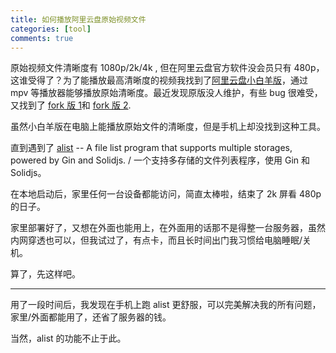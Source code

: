 ```yaml
---
title: 如何播放阿里云盘原始视频文件
categories: [tool]
comments: true
---
```


原始视频文件清晰度有 1080p/2k/4k , 但在阿里云盘官方软件没会员只有 480p，这谁受得了？为了能播放最高清晰度的视频我找到了[阿里云盘小白羊版](https://github.com/liupan1890/aliyunpan)，通过 mpv 等播放器能够播放原始清晰度。最近发现原版没人维护，有些 bug 很难受，又找到了 [fork 版 1](https://github.com/odomu/aliyunpan)和 [fork 版 2](https://github.com/gaozhangmin/aliyunpan).

虽然小白羊版在电脑上能播放原始文件的清晰度，但是手机上却没找到这种工具。

直到遇到了 [alist](https://github.com/alist-org/alist) -- A file list program that supports multiple storages, powered by Gin and Solidjs. / 一个支持多存储的文件列表程序，使用 Gin 和 Solidjs。

在本地启动后，家里任何一台设备都能访问，简直太棒啦，结束了 2k 屏看 480p 的日子。

家里部署好了，又想在外面也能用上，在外面用的话那不是得整一台服务器，虽然内网穿透也可以，但我试过了，有点卡，而且长时间出门我习惯给电脑睡眠/关机。

算了，先这样吧。

------

用了一段时间后，我发现在手机上跑 alist 更舒服，可以完美解决我的所有问题，家里/外面都能用了，还省了服务器的钱。

当然，alist 的功能不止于此。
